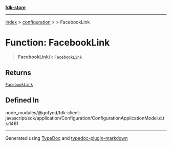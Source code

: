 [**fdk-store**](../../../README.md)
***

[Index](../../../API.md) > [configuration](../../README.md) > [<internal>](../README.md) > FacebookLink

# Function: FacebookLink

> **FacebookLink**(): [`FacebookLink`](../type-aliases/type-alias.FacebookLink.md)

## Returns

[`FacebookLink`](../type-aliases/type-alias.FacebookLink.md)

## Defined In

node\_modules/@gofynd/fdk-client-javascript/sdk/application/Configuration/ConfigurationApplicationModel.d.ts:1461

***
Generated using [TypeDoc](https://typedoc.org/) and [typedoc-plugin-markdown](https://www.npmjs.com/package/typedoc-plugin-markdown)
